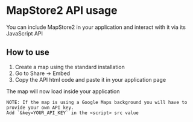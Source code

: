 # MapStore2 API usage
You can include MapStore2 in your application and interact with it via its JavaScript API

## How to use

1. Create a map using the standard installation
1. Go to Share -> Embed
1. Copy the API html code and paste it in your application page

The map will now load inside your application

    NOTE: If the map is using a Google Maps background you will have to provide your own API key.  
    Add `&key=YOUR_API_KEY` in the <script> src value
    